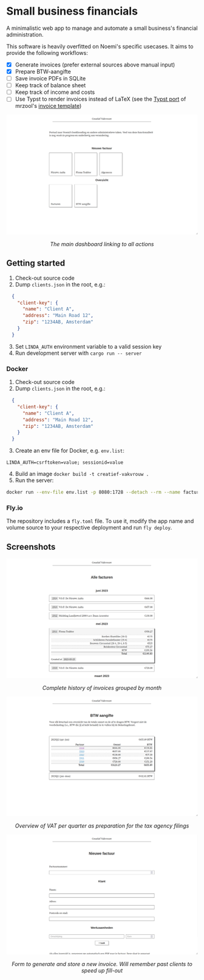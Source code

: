 # Small business financials

A minimalistic web app to manage and automate a small business's financial administration.

This software is heavily overfitted on Noemi's specific usecases.
It aims to provide the following workflows:

- [x] Generate invoices (prefer external sources above manual input)
- [x] Prepare BTW-aangifte
- [ ] Save invoice PDFs in SQLite
- [ ] Keep track of balance sheet
- [ ] Keep track of income and costs
- [ ] Use Typst to render invoices instead of LaTeX (see the [Typst port](https://github.com/erictapen/typst-invoice) of mrzool's [invoice template](https://github.com/mrzool/invoice-boilerplate/)) 

![Dashboard](img/dashboard.png)
<center><em>The main dashboard linking to all actions</em></center>

## Getting started

1. Check-out source code
2. Dump `clients.json` in the root, e.g.:
```json
  {
    "client-key": {
      "name": "Client A",
      "address": "Main Road 12",
      "zip": "1234AB, Amsterdam"
    }
  }
```
3. Set `LINDA_AUTH` environment variable to a valid session key
4. Run development server with `cargo run -- server`

### Docker

1. Check-out source code
2. Dump `clients.json` in the root, e.g.:
```json
  {
    "client-key": {
      "name": "Client A",
      "address": "Main Road 12",
      "zip": "1234AB, Amsterdam"
    }
  }
```
3. Create an env file for Docker, e.g. `env.list`:
```
LINDA_AUTH=csrftoken=value; sessionid=value
```
4. Build an image `docker build -t creatief-vakvrouw .`
5. Run the server:
```sh
docker run --env-file env.list -p 8080:1728 --detach --rm --name facturen creatief-vakvrouw:latest
```

### Fly.io

The repository includes a `fly.toml` file.
To use it, modify the app name and volume source to your respective deployment and run `fly deploy`.

## Screenshots

![List of invoices](img/invoices.png)
<center><em>Complete history of invoices grouped by month</em></center>

![VAT overview](img/vat.png)
<center><em>Overview of VAT per quarter as preparation for the tax agency filings</em></center>

![New invoice form](img/new-invoice.png)
<center><em>Form to generate and store a new invoice. Will remember past clients to speed up fill-out</em></center>
